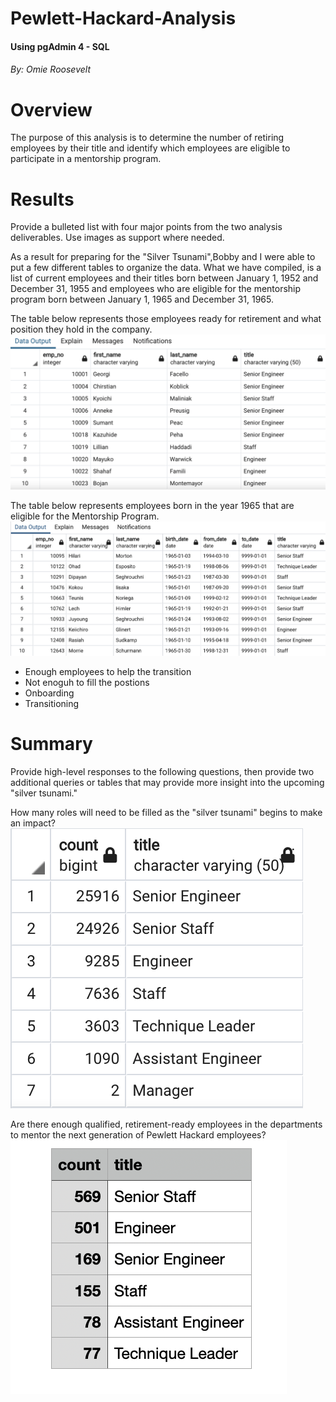 # Pewlett-Hackard-Analysis
#### Using pgAdmin 4 - SQL
###### By: Omie Roosevelt

# Overview

The purpose of this analysis is to determine the number of retiring employees by their title and identify which employees are eligible to participate in a mentorship program.  


# Results

Provide a bulleted list with four major points from the two analysis deliverables. Use images as support where needed.

As a result for preparing for the "Silver Tsunami",Bobby and I were able to put a few different tables to organize the data. What we have compiled, is a list of current employees and their titles born between January 1, 1952 and December 31, 1955 and employees who are eligible for the mentorship program born between January 1, 1965 and December 31, 1965.

The table below represents those employees ready for retirement and what position they hold in the company. 
![image_1b](https://github.com/oroosevelt/Pewlett-Hackard-Analysis/blob/main/deliverable_1b.png)


The table below represents employees born in the year 1965 that are eligible for the Mentorship Program. 
![image_2](https://github.com/oroosevelt/Pewlett-Hackard-Analysis/blob/main/deliverable_2.png)

  - Enough employees to help the transition 
  - Not enoguh to fill the postions 
  - Onboarding 
  - Transitioning 
  



# Summary 

Provide high-level responses to the following questions, then provide two additional queries or tables that may provide more insight into the upcoming "silver tsunami."



How many roles will need to be filled as the "silver tsunami" begins to make an impact?
![image_1c](https://github.com/oroosevelt/Pewlett-Hackard-Analysis/blob/main/deliverable_1c.png)


Are there enough qualified, retirement-ready employees in the departments to mentor the next generation of Pewlett Hackard employees?
![image_2a](https://github.com/oroosevelt/Pewlett-Hackard-Analysis/blob/main/deliverable_2a.png)


